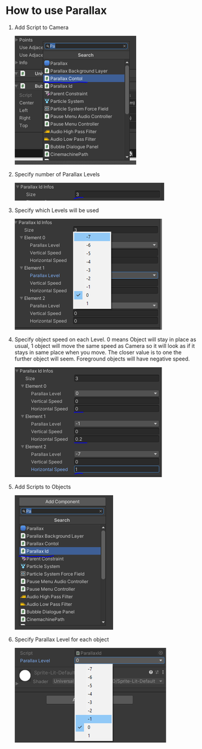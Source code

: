 # How to use Parallax

1. Add Script to Camera

   ![CameraScript](https://github.com/aHDPik/Images/raw/master/CameraScript.PNG)

2. Specify number of Parallax Levels

   ![Parallax Size](https://github.com/aHDPik/Images/raw/master/ParallaxSize.PNG)

3. Specify which Levels will be used

   ![Specify Level](https://github.com/aHDPik/Images/raw/master/SpecifyLevel.PNG)

4. Specify object speed on each Level. 0 means Object will stay in place as usual, 1 object will move the same speed as Camera so it will look as if it stays in same place when you move. The closer value is to one the further object will seem. Foreground objects will have negative speed.

   ![Specify Speed](https://github.com/aHDPik/Images/raw/master/SetSpeeds.PNG)

5. Add Scripts to Objects

   ![Object Script](https://github.com/aHDPik/Images/raw/master/ObjectScript.PNG)

6. Specify Parallax Level for each object

   ![Object Level](https://github.com/aHDPik/Images/raw/master/ObjectLevel.PNG)